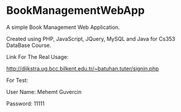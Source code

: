 # BookManagementWebApp
A simple Book Management Web Application.

Created using PHP, JavaScript, JQuery, MySQL and Java for Cs353 DataBase Course.

Link For The Real Usage:

http://dijkstra.ug.bcc.bilkent.edu.tr/~batuhan.tuter/signin.php

For Test:

User Name: Mehemt Guvercin

Password: 11111
